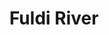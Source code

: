 ---
title: "Fuldi River"
title_bn: "ফুলদী নদী"
description: "This river started from two parts of Meghna river and again fall into the Meghna river after crossing Atiknagar, Abalitala, Vaterchar, Srimantadi, Husaindi, Charsaheban, Rusulpur, Doulatpur and Talbana."
---
